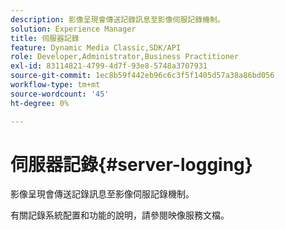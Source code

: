 ```yaml
---
description: 影像呈現會傳送記錄訊息至影像伺服記錄機制。
solution: Experience Manager
title: 伺服器記錄
feature: Dynamic Media Classic,SDK/API
role: Developer,Administrator,Business Practitioner
exl-id: 83114821-4799-4d7f-93e8-5748a3707931
source-git-commit: 1ec8b59f442eb96c6c3f5f1405d57a38a86bd056
workflow-type: tm+mt
source-wordcount: '45'
ht-degree: 0%

---
```


# 伺服器記錄{#server-logging}

影像呈現會傳送記錄訊息至影像伺服記錄機制。

有關記錄系統配置和功能的說明，請參閱映像服務文檔。
